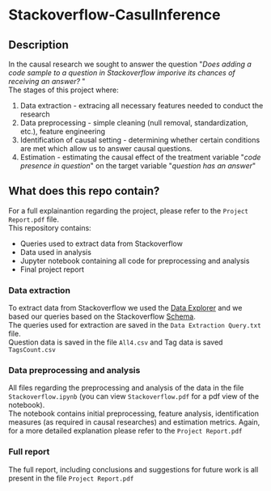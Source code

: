 # Stackoverflow-CasulInference

## Description
In the causal research we sought to answer the question "<i>Does adding a code sample to a question in Stackoverflow imporive its chances of 
receiving an answer? </i>" <br>
The stages of this project where:

<ol>
<li> Data extraction - extracing all necessary features needed to conduct the research </li>
<li> Data preprocessing - simple cleaning (null removal, standardization, etc.), feature engineering</li>
<li> Identification of causal setting - determining whether certain conditions are met which allow us to answer causal questions. </li>
<li> Estimation - estimating the causal effect of the treatment variable "<i>code presence in question</i>" on the target variable "<i>question has an answer</i>" </li>
</ol>

## What does this repo contain?
For a full explainantion regarding the project, please refer to the `Project Report.pdf` file.
<br>
This repository contains:
<ul>
<li> Queries used to extract data from Stackoverflow </li>
<li> Data used in analysis </li>
<li> Jupyter notebook containing all code for preprocessing and analysis</li>
<li> Final project report</li>
</ul>


### Data extraction
To extract data from Stackoverflow we used the [Data Explorer](https://data.stackexchange.com/stackoverflow/query/new) and we based our queries based on the
Stackoverflow [Schema](https://meta.stackexchange.com/questions/2677/database-schema-documentation-for-the-public-data-dump-and-sede).<br>
The queries used for extraction are saved in the `Data Extraction Query.txt` file.<br>
Question data is saved in the file `All4.csv` and Tag data is saved `TagsCount.csv`

### Data preprocessing and analysis
All files regarding the preprocessing and analysis of the data in the file `Stackoverflow.ipynb` (you can view `Stackoverflow.pdf` for a pdf view of the notebook).<br>
The notebook contains initial preprocessing, feature analysis, identification measures (as required in causal researches) and estimation metrics. Again, for a more detailed explanation please refer to the `Project Report.pdf`

### Full report
The full report, including conclusions and suggestions for future work is all present in the file `Project Report.pdf`




